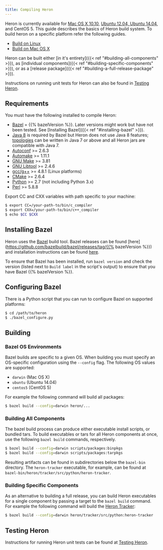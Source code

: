```yaml
---
title: Compiling Heron
---
```


Heron is currently available for [Mac OS X 10.10](../../../developers/compiling/mac), [Ubuntu 12.04, Ubuntu 14.04](../../../developers/compiling/linux), and CentOS 5. 
This guide describes the basics of Heron build system. To build heron on a specific platform refer the following guides.

* [Build on Linux](../../../developers/compiling/linux)
* [Build on Mac OS X](../../../developers/compiling/mac)

Heron can be built either [in it's entirety]({{< ref "#building-all-components" >}}), as
[individual components]({{< ref "#building-specific-components" >}}), or as a [release
package]({{< ref "#building-a-full-release-package" >}}).

Instructions on running unit tests for Heron can also be found in [Testing Heron](../../../contributors/testing).

## Requirements

You must have the following installed to compile Heron:

* [Bazel](http://bazel.io/docs/install.html) = {{% bazelVersion %}}. Later versions
  might work but have not been tested. See [Installing Bazel]({{< ref "#installing-bazel" >}}).
* [Java
  8](http://www.oracle.com/technetwork/java/javase/downloads/jdk8-downloads-2133151.html)
  is required by Bazel but Heron does not use Java 8 features;
  [topologies](../../../concepts/topologies) can be written in Java 7 or above and all
  Heron jars are compatible with Java 7.
* [Autoconf](http://www.gnu.org/software/autoconf/autoconf.html) >=
  2.6.3
* [Automake](https://www.gnu.org/software/automake/) >= 1.11.1
* [GNU Make](https://www.gnu.org/software/make/) >= 3.81
* [GNU Libtool](http://www.gnu.org/software/libtool/) >= 2.4.6
* [gcc/g++](https://gcc.gnu.org/) >= 4.8.1 (Linux platforms)
* [CMake](https://cmake.org/) >= 2.6.4
* [Python](https://www.python.org/) >= 2.7 (not including Python 3.x)
* [Perl](https://www.perl.org/) >= 5.8.8

Export CC and CXX variables with path specific to your machine:

```bash
$ export CC=/your-path-to/bin/c_compiler
$ export CXX=/your-path-to/bin/c++_compiler
$ echo $CC $CXX
```

## Installing Bazel

Heron uses the [Bazel](http://bazel.io) build tool. Bazel releases can be found
[here](https://github.com/bazelbuild/bazel/releases/tag/{{% bazelVersion %}})
and installation instructions can be found [here](http://bazel.io/docs/install.html).

To ensure that Bazel has been installed, run `bazel version` and check the
version (listed next to `Build label` in the script's output) to ensure that you
have Bazel {{% bazelVersion %}}.

## Configuring Bazel

There is a Python script that you can run to configure Bazel on supported
platforms:

```bash
$ cd /path/to/heron
$ ./bazel_configure.py
```

## Building

### Bazel OS Environments

Bazel builds are specific to a given OS. When building you must specify an
OS-specific configuration using the `--config` flag. The following OS values
are supported:

* `darwin` (Mac OS X)
* `ubuntu` (Ubuntu 14.04)
* `centos5` (CentOS 5)

For example the following command will build all packages:

```bash
$ bazel build --config=darwin heron/...
```

### Building All Components

The bazel build process can produce either executable install scripts, or
bundled tars. To build executables or tars for all Heron components at once,
use the following `bazel build` commands, respectively.

```bash
$ bazel build --config=darwin scripts/packages:binpkgs
$ bazel build --config=darwin scripts/packages:tarpkgs
```

Resulting artifacts can be found in subdirectories below the `bazel-bin`
directory. The `heron-tracker` executable, for example, can be found at
`bazel-bin/heron/tracker/src/python/heron-tracker`.

### Building Specific Components

As an alternative to building a full release, you can build Heron executables for
a single component by passing a target to the `bazel build` command. For example
the following command will build the [Heron Tracker](../../../operators/heron-tracker):

```bash
$ bazel build --config=darwin heron/tracker/src/python:heron-tracker
```

## Testing Heron

Instructions for running Heron unit tests can be found at [Testing Heron](../../../contributors/testing).

